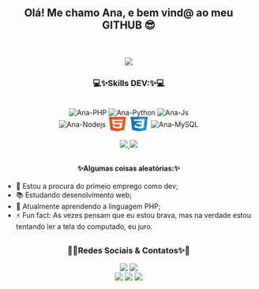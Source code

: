 <h2 align="center">Olá! Me chamo Ana, e bem vind@ ao meu GITHUB 😎
  
<br><img align="center" src="https://pa1.narvii.com/6217/3382e79d8e82e924032811483279e822d50c619d_hq.gif" height="100" margin="0"><br>
  
</h2>


<h3 align="center">💻✨Skills DEV:✨💻</h3><br>

<div align="center">
  <img align="center" alt="Ana-PHP" height="30" width="40" src="https://cdn.jsdelivr.net/gh/devicons/devicon/icons/php/php-plain.svg">
  <img align="center" alt="Ana-Python" height="30" width="40" src="https://cdn.jsdelivr.net/gh/devicons/devicon/icons/python/python-original.svg">
  <img align="center" alt="Ana-Js" height="30" width="40" src="https://cdn.jsdelivr.net/gh/devicons/devicon/icons/javascript/javascript-plain.svg"></br>
  <img align="center" alt="Ana-Nodejs" height="30" width="40" src="https://cdn.jsdelivr.net/gh/devicons/devicon/icons/nodejs/nodejs-original.svg">
  <img align="center" alt="Ana-HTML" height="30" width="40" src="https://raw.githubusercontent.com/devicons/devicon/master/icons/html5/html5-original.svg">
  <img align="center" alt="Ana-CSS" height="30" width="40" src="https://raw.githubusercontent.com/devicons/devicon/master/icons/css3/css3-original.svg">
  <img align="center" alt="Ana-MySQL" height="30" width="40" src="https://cdn.jsdelivr.net/gh/devicons/devicon/icons/mysql/mysql-original.svg">
</div>
<br>
  
<div align="center">
  <a href="https://github.com/kanashi00">
  <img height="160em" src="https://github-readme-stats.vercel.app/api?username=kanashi00&show_icons=true&theme=blue-green&hide=prs,contribs&count_private=true"/>
  <img height="160em" src="https://github-readme-stats.vercel.app/api/top-langs/?username=kanashi00&layout=compact&langs_count=7&theme=blue-green"/></a>
</div>

##
  
<h4 align="center">✨Algumas coisas aleatórias:✨</h4>

- 🔭 Estou a procura do primeio emprego como dev;
- 📚 Estudando desenolvimento web;
- 🧩 Atualmente aprendendo a linguagem PHP;
- ⚡ Fun fact: As vezes pensam que eu estou brava, mas na verdade estou tentando ler a tela do computado, eu juro.

##
<h3 align="center">📧✨Redes Sociais & Contatos✨📧</h3>
<div align="center"> 
  <a href="https://www.instagram.com/ana.paulahah/" target="_blank"><img src="https://img.shields.io/badge/Instagram-E4405F?style=for-the-badge&logo=instagram&logoColor=white" target="_blank"></a>
  <a href="" target="_blank"><img src="https://img.shields.io/badge/LinkedIn-0077B5?style=for-the-badge&logo=linkedin&logoColor=white"></a>
  </br>
 	<a href="" target="_blank"><img src="https://img.shields.io/badge/Gmail-D14836?style=for-the-badge&logo=gmail&logoColor=white" target="_blank"></a>
  <a href="" target="_blank"><img src="https://img.shields.io/badge/WhatsApp-25D366?style=for-the-badge&logo=whatsapp&logoColor=white" target="_blank"></a>
  <a href="" target="_blank"><img src="https://img.shields.io/badge/Telegram-2CA5E0?style=for-the-badge&logo=telegram&logoColor=white" target="_blank"></a>
</div>
